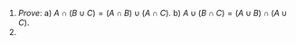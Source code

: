 1. *Prove*:
 a) $A \cap (B \cup C) = (A \cap B) \cup (A \cap C).$
 b) $A \cup (B \cap C) = (A \cup B) \cap (A \cup C).$
3. 

